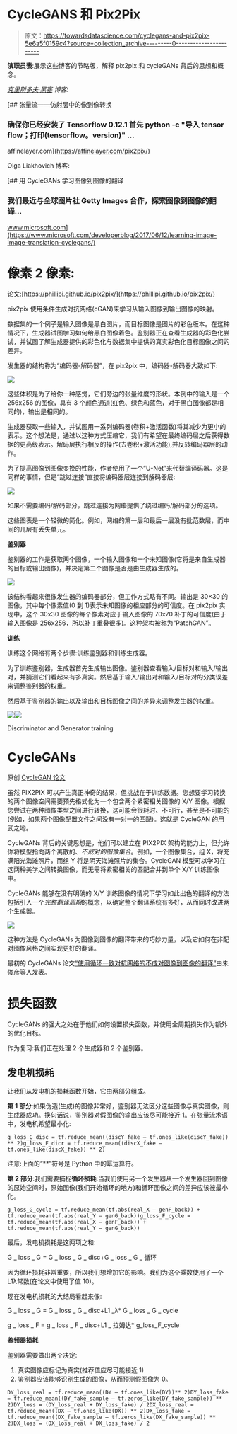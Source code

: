 # CycleGANS 和 Pix2Pix

> 原文：<https://towardsdatascience.com/cyclegans-and-pix2pix-5e6a5f0159c4?source=collection_archive---------0----------------------->

**演职员表**:展示这些博客的节略版，解释 pix2pix 和 cycleGANs 背后的思想和概念。

[*克里斯多夫·黑塞*](https://twitter.com/christophrhesse) *博客:*

 [## 张量流——仿射层中的像到像转换

### 确保你已经安装了 Tensorflow 0.12.1 首先 python -c "导入 tensor flow；打印(tensorflow。__version__)" …

affinelayer.com](https://affinelayer.com/pix2pix/) 

Olga Liakhovich 博客:

[](https://www.microsoft.com/developerblog/2017/06/12/learning-image-image-translation-cyclegans/) [## 用 CycleGANs 学习图像到图像的翻译

### 我们最近与全球图片社 Getty Images 合作，探索图像到图像的翻译…

www.microsoft.com](https://www.microsoft.com/developerblog/2017/06/12/learning-image-image-translation-cyclegans/) 

# 像素 2 像素:

论文:[https://phillipi.github.io/pix2pix/](https://phillipi.github.io/pix2pix/)

pix2pix 使用条件生成对抗网络(cGAN)来学习从输入图像到输出图像的映射。

数据集的一个例子是输入图像是黑白图片，而目标图像是图片的彩色版本。在这种情况下，生成器试图学习如何给黑白图像着色。鉴别器正在查看生成器的彩色化尝试，并试图了解生成器提供的彩色化与数据集中提供的真实彩色化目标图像之间的差异。

发生器的结构称为“编码器-解码器”，在 pix2pix 中，编码器-解码器大致如下:

![](img/2cf5389033ce95ac454def72b9d963d8.png)

这些体积是为了给你一种感觉，它们旁边的张量维度的形状。本例中的输入是一个 256x256 的图像，具有 3 个颜色通道(红色、绿色和蓝色，对于黑白图像都是相同的)，输出是相同的。

生成器获取一些输入，并试图用一系列编码器(卷积+激活函数)将其减少为更小的表示。这个想法是，通过以这种方式压缩它，我们有希望在最终编码层之后获得数据的更高级表示。解码层执行相反的操作(去卷积+激活功能),并反转编码器层的动作。

为了提高图像到图像变换的性能，作者使用了一个“U-Net”来代替编译码器。这是同样的事情，但是“跳过连接”直接将编码器层连接到解码器层:

![](img/e85b3af5a7eb3ffdd0aea6ca4b1118cf.png)

如果不需要编码/解码部分，跳过连接为网络提供了绕过编码/解码部分的选项。

这些图表是一个轻微的简化。例如，网络的第一层和最后一层没有批范数层，而中间的几层有丢失单元。

**鉴别器**

鉴别器的工作是获取两个图像，一个输入图像和一个未知图像(它将是来自生成器的目标或输出图像)，并决定第二个图像是否是由生成器生成的。

![](img/f338f808140e5b6db41dfdb913b3b6cb.png)

该结构看起来很像发生器的编码器部分，但工作方式略有不同。输出是 30×30 的图像，其中每个像素值(0 到 1)表示未知图像的相应部分的可信度。在 pix2pix 实现中，这个 30x30 图像的每个像素对应于输入图像的 70x70 补丁的可信度(由于输入图像是 256x256，所以补丁重叠很多)。这种架构被称为“PatchGAN”。

**训练**

训练这个网络有两个步骤:训练鉴别器和训练生成器。

为了训练鉴别器，生成器首先生成输出图像。鉴别器查看输入/目标对和输入/输出对，并猜测它们看起来有多真实。然后基于输入/输出对和输入/目标对的分类误差来调整鉴别器的权重。

然后基于鉴别器的输出以及输出和目标图像之间的差异来调整发生器的权重。

![](img/0a02685581f81cdc8ea6743b9eb2443d.png)![](img/769d248d3d7a7308ab873e63dd1eb060.png)

Discriminator and Generator training

# CycleGANs

原创 [CycleGAN 论文](https://arxiv.org/pdf/1703.10593.pdf)

虽然 PIX2PIX 可以产生真正神奇的结果，但挑战在于训练数据。您想要学习转换的两个图像空间需要预先格式化为一个包含两个紧密相关图像的 X/Y 图像。根据您尝试在两种图像类型之间进行转换，这可能会很耗时、不可行，甚至是不可能的(例如，如果两个图像配置文件之间没有一对一的匹配)。这就是 CycleGAN 的用武之地。

CycleGANs 背后的关键思想是，他们可以建立在 PIX2PIX 架构的能力上，但允许你将模型指向两个离散的、*不成对的图像集合*。例如，一个图像集合，组 X，将充满阳光海滩照片，而组 Y 将是阴天海滩照片的集合。CycleGAN 模型可以学习在这两种美学之间转换图像，而无需将紧密相关的匹配合并到单个 X/Y 训练图像中。

CycleGANs 能够在没有明确的 X/Y 训练图像的情况下学习如此出色的翻译的方法包括引入一个*完整翻译周期*的概念，以确定整个翻译系统有多好，从而同时改进两个生成器。

![](img/fd626f2ef9a68699c3673e9a327456f3.png)

这种方法是 CycleGANs 为图像到图像的翻译带来的巧妙力量，以及它如何在非配对图像风格之间实现更好的翻译。

最初的 CycleGANs 论文[“使用循环一致对抗网络的不成对图像到图像的翻译”](https://arxiv.org/pdf/1703.10593.pdf)由朱俊彦等人发表。

# 损失函数

CycleGANs 的强大之处在于他们如何设置损失函数，并使用全周期损失作为额外的优化目标。

作为复习:我们正在处理 2 个生成器和 2 个鉴别器。

## 发电机损耗

让我们从发电机的损耗函数开始，它由两部分组成。

**第 1 部分**:如果伪造(生成)的图像非常好，鉴别器无法区分这些图像与真实图像，则生成器成功。换句话说，鉴别器对假图像的输出应该尽可能接近 1。在张量流术语中，发电机希望最小化:

```
g_loss_G_disc = tf.reduce_mean((discY_fake — tf.ones_like(discY_fake)) ** 2)g_loss_F_dicr = tf.reduce_mean((discX_fake — tf.ones_like(discX_fake)) ** 2)
```

注意:上面的“**”符号是 Python 中的幂运算符。

**第 2 部分**:我们需要捕捉**循环损耗**:当我们使用另一个发生器从一个发生器回到图像的原始空间时，原始图像(我们开始循环的地方)和循环图像之间的差异应该被最小化。

```
g_loss_G_cycle = tf.reduce_mean(tf.abs(real_X — genF_back)) + tf.reduce_mean(tf.abs(real_Y — genG_back))g_loss_F_cycle = tf.reduce_mean(tf.abs(real_X — genF_back)) + tf.reduce_mean(tf.abs(real_Y — genG_back))
```

最后，发电机损耗是这两项之和:

G _ loss _ G = G _ loss _ G _ disc+G _ loss _ G _ 循环

因为循环损耗非常重要，所以我们想增加它的影响。我们为这个乘数使用了一个 L1λ常数(在论文中使用了值 10)。

现在发电机损耗的大结局看起来像:

G _ loss _ G = G _ loss _ G _ disc+L1 _λ* G _ loss _ G _ cycle

g _ loss _ F = g _ loss _ F _ disc+L1 _ 拉姆达* g_loss_F_cycle

**鉴频器损耗**

鉴别器需要做出两个决定:

1.  真实图像应标记为真实(推荐值应尽可能接近 1)
2.  鉴别器应该能够识别生成的图像，从而预测假图像为 0。

```
DY_loss_real = tf.reduce_mean((DY — tf.ones_like(DY))** 2)DY_loss_fake = tf.reduce_mean((DY_fake_sample — tf.zeros_like(DY_fake_sample)) ** 2)DY_loss = (DY_loss_real + DY_loss_fake) / 2DX_loss_real = tf.reduce_mean((DX — tf.ones_like(DX)) ** 2)DX_loss_fake = tf.reduce_mean((DX_fake_sample — tf.zeros_like(DX_fake_sample)) ** 2)DX_loss = (DX_loss_real + DX_loss_fake) / 2
```